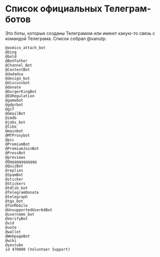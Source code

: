 # Список официальных Телеграм-ботов

Это боты, которые созданы Телеграмом или имеют какую-то связь с командой Телеграма. Список собрал @vanutp.

```
@asmico_attach_bot
@bing
@bold
@BotFather
@Channel_Bot
@ContestBot
@dadadsa
@design_bot
@discussbot
@donate
@DurgerKingBot
@EURegulation
@gamebot
@gdprbot
@gif
@GmailBot
@imdb
@jobs_bot
@like
@mainbot
@MTProxybot
@pic
@PremiumBot
@PremiumJoinBot
@PressBot
@previews
@Qqqqqqqqqqqqq
@QuizBot
@replies
@SpamBot
@sticker
@Stickers
@tdlib_bot
@TelegramDonate
@telegraph
@tgx_bot
@TonMobile
@UnsupportedUser64Bot
@username_bot
@VerifyBot
@vid
@vote
@wallet
@WebpageBot
@wiki
@youtube
id 470000 (Volunteer Support)
```

